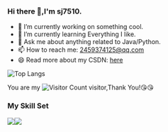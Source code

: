 ### Hi there 👋,I'm sj7510.

- 🔭 I’m currently working on something cool.
- 🌱 I’m currently learning Everything I like.
- 💬 Ask me about anything related to Java/Python.
- 📫 How to reach me: 2459374125@qq.com
- 😄 Read more about my CSDN: [here](https://blog.csdn.net/weixin_43508142?type=blog)

![Top Langs](https://github-readme-stats.vercel.app/api/top-langs/?username=sj7510&layout=compact&theme=tokyonight)

You are my ![Visitor Count](https://profile-counter.glitch.me/wisdom-zhe/count.svg) visitor,Thank You!:kissing_heart::kissing_heart:

### My Skill Set

![](https://img.shields.io/badge/Java-ED8B00?style=for-the-badge&logo=openjdk&logoColor=white)![](https://img.shields.io/badge/Python-3776AB?style=for-the-badge&logo=python&logoColor=white)
